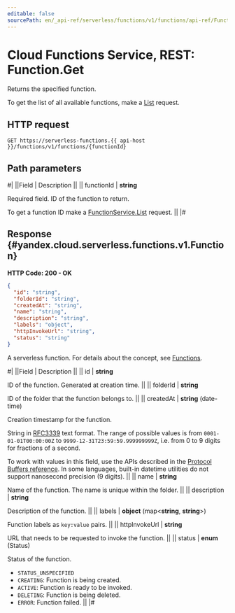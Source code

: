 ```yaml
---
editable: false
sourcePath: en/_api-ref/serverless/functions/v1/functions/api-ref/Function/get.md
---
```


# Cloud Functions Service, REST: Function.Get

Returns the specified function.

To get the list of all available functions, make a [List](/docs/functions/functions/api-ref/Function/list#List) request.

## HTTP request

```
GET https://serverless-functions.{{ api-host }}/functions/v1/functions/{functionId}
```

## Path parameters

#|
||Field | Description ||
|| functionId | **string**

Required field. ID of the function to return.

To get a function ID make a [FunctionService.List](/docs/functions/functions/api-ref/Function/list#List) request. ||
|#

## Response {#yandex.cloud.serverless.functions.v1.Function}

**HTTP Code: 200 - OK**

```json
{
  "id": "string",
  "folderId": "string",
  "createdAt": "string",
  "name": "string",
  "description": "string",
  "labels": "object",
  "httpInvokeUrl": "string",
  "status": "string"
}
```

A serverless function. For details about the concept, see [Functions](/docs/functions/concepts/function).

#|
||Field | Description ||
|| id | **string**

ID of the function. Generated at creation time. ||
|| folderId | **string**

ID of the folder that the function belongs to. ||
|| createdAt | **string** (date-time)

Creation timestamp for the function.

String in [RFC3339](https://www.ietf.org/rfc/rfc3339.txt) text format. The range of possible values is from
`0001-01-01T00:00:00Z` to `9999-12-31T23:59:59.999999999Z`, i.e. from 0 to 9 digits for fractions of a second.

To work with values in this field, use the APIs described in the
[Protocol Buffers reference](https://developers.google.com/protocol-buffers/docs/reference/overview).
In some languages, built-in datetime utilities do not support nanosecond precision (9 digits). ||
|| name | **string**

Name of the function. The name is unique within the folder. ||
|| description | **string**

Description of the function. ||
|| labels | **object** (map<**string**, **string**>)

Function labels as `key:value` pairs. ||
|| httpInvokeUrl | **string**

URL that needs to be requested to invoke the function. ||
|| status | **enum** (Status)

Status of the function.

- `STATUS_UNSPECIFIED`
- `CREATING`: Function is being created.
- `ACTIVE`: Function is ready to be invoked.
- `DELETING`: Function is being deleted.
- `ERROR`: Function failed. ||
|#